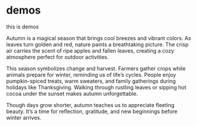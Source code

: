 # demos
this is demos

Autumn is a magical season that brings cool breezes and vibrant colors. As leaves turn golden and red, nature paints a breathtaking picture. The crisp air carries the scent of ripe apples and fallen leaves, creating a cozy atmosphere perfect for outdoor activities.

This season symbolizes change and harvest. Farmers gather crops while animals prepare for winter, reminding us of life’s cycles. People enjoy pumpkin-spiced treats, warm sweaters, and family gatherings during holidays like Thanksgiving. Walking through rustling leaves or sipping hot cocoa under the sunset makes autumn unforgettable.

Though days grow shorter, autumn teaches us to appreciate fleeting beauty. It’s a time for reflection, gratitude, and new beginnings before winter arrives.
